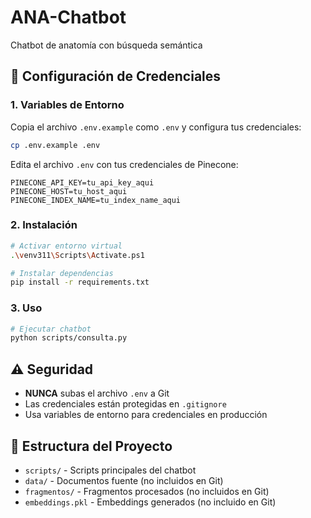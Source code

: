 # ANA-Chatbot
Chatbot de anatomía con búsqueda semántica

## 🔐 Configuración de Credenciales

### 1. Variables de Entorno
Copia el archivo `.env.example` como `.env` y configura tus credenciales:

```bash
cp .env.example .env
```

Edita el archivo `.env` con tus credenciales de Pinecone:
```
PINECONE_API_KEY=tu_api_key_aqui
PINECONE_HOST=tu_host_aqui
PINECONE_INDEX_NAME=tu_index_name_aqui
```

### 2. Instalación
```bash
# Activar entorno virtual
.\venv311\Scripts\Activate.ps1

# Instalar dependencias
pip install -r requirements.txt
```

### 3. Uso
```bash
# Ejecutar chatbot
python scripts/consulta.py
```

## ⚠️ Seguridad
- **NUNCA** subas el archivo `.env` a Git
- Las credenciales están protegidas en `.gitignore`
- Usa variables de entorno para credenciales en producción

## 📁 Estructura del Proyecto
- `scripts/` - Scripts principales del chatbot
- `data/` - Documentos fuente (no incluidos en Git)
- `fragmentos/` - Fragmentos procesados (no incluidos en Git)
- `embeddings.pkl` - Embeddings generados (no incluido en Git)
